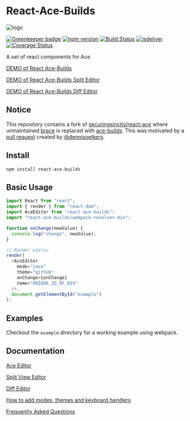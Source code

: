 # React-Ace-Builds

![logo](https://github.com/manubb/react-ace-builds/raw/local/logo.png)

[![Greenkeeper badge](https://badges.greenkeeper.io/manubb/react-ace-builds.svg)](https://greenkeeper.io/)
[![npm version](https://badge.fury.io/js/react-ace-builds.svg)](http://badge.fury.io/js/react-ace-builds)
[![Build Status](https://travis-ci.com/manubb/react-ace-builds.svg)](https://travis-ci.com/manubb/react-ace-builds)
[![jsdeliver](https://data.jsdelivr.com/v1/package/npm/react-ace-builds/badge)](https://www.jsdelivr.com/package/npm/react-ace-builds)
[![Coverage Status](https://coveralls.io/repos/github/manubb/react-ace-builds/badge.svg)](https://coveralls.io/github/manubb/react-ace-builds)

A set of react components for Ace

[DEMO of React Ace-Builds](http://manubb.github.io/react-ace-builds/)

[DEMO of React Ace-Builds Split Editor](http://manubb.github.io/react-ace-builds/split.html)

[DEMO of React Ace-Builds Diff Editor](http://manubb.github.io/react-ace-builds/diff.html)

## Notice

This repository contains a fork of [securingsincity/react-ace](https://github.com/securingsincity/react-ace) where unmaintained [brace](https://github.com/thlorenz/brace) is replaced with [ace-builds](https://github.com/ajaxorg/ace-builds). This was motivated by a [pull request](https://github.com/securingsincity/react-ace/pull/540) created by [@dennisoelkers](https://github.com/dennisoelkers).

## Install

`npm install react-ace-builds`

## Basic Usage

```javascript
import React from "react";
import { render } from "react-dom";
import AceEditor from "react-ace-builds";
import "react-ace-builds/webpack-resolver-min";

function onChange(newValue) {
  console.log("change", newValue);
}

// Render editor
render(
  <AceEditor
    mode="java"
    theme="github"
    onChange={onChange}
    name="UNIQUE_ID_OF_DIV"
  />,
  document.getElementById("example")
);
```

## Examples

Checkout the `example` directory for a working example using webpack.

## Documentation

[Ace Editor](https://github.com/manubb/react-ace-builds/blob/local/docs/Ace.md)

[Split View Editor](https://github.com/manubb/react-ace-builds/blob/local/docs/Split.md)

[Diff Editor](https://github.com/manubb/react-ace-builds/blob/local/docs/Diff.md)

[How to add modes, themes and keyboard handlers](https://github.com/manubb/react-ace-builds/blob/local/docs/Modes.md)

[Frequently Asked Questions](https://github.com/manubb/react-ace-builds/blob/local/docs/FAQ.md)
